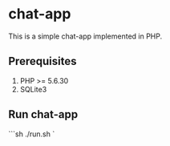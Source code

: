 # chat-app
This is a simple chat-app implemented in PHP.

## Prerequisites
1. PHP >= 5.6.30
2. SQLite3

## Run chat-app
```sh ./run.sh `